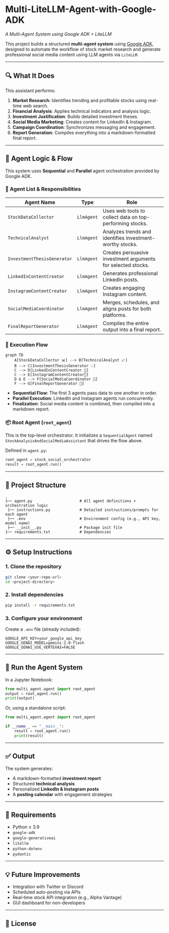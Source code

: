 # Multi-LiteLLM-Agent-with-Google-ADK
*A Multi-Agent System using Google ADK + LiteLLM*

This project builds a structured **multi-agent system** using [Google ADK](https://github.com/google/adk-python), designed to automate the workflow of stock market research and generate professional social media content using LLM agents via `LiteLLM`.

---

## 🔍 What It Does

This assistant performs:

1. **Market Research**: Identifies trending and profitable stocks using real-time web search.
2. **Financial Analysis**: Applies technical indicators and analysis logic.
3. **Investment Justification**: Builds detailed investment theses.
4. **Social Media Marketing**: Creates content for LinkedIn & Instagram.
5. **Campaign Coordination**: Synchronizes messaging and engagement.
6. **Report Generation**: Compiles everything into a markdown-formatted final report.

---

## 🧠 Agent Logic & Flow

This system uses **Sequential** and **Parallel** agent orchestration provided by Google ADK.

### 📂 Agent List & Responsibilities

| Agent Name | Type | Role |
|------------|------|------|
| `StockDataCollector` | `LlmAgent` | Uses web tools to collect data on top-performing stocks. |
| `TechnicalAnalyst` | `LlmAgent` | Analyzes trends and identifies investment-worthy stocks. |
| `InvestmentThesisGenerator` | `LlmAgent` | Creates persuasive investment arguments for selected stocks. |
| `LinkedInContentCreator` | `LlmAgent` | Generates professional LinkedIn posts. |
| `InstagramContentCreator` | `LlmAgent` | Creates engaging Instagram content. |
| `SocialMediaCoordinator` | `LlmAgent` | Merges, schedules, and aligns posts for both platforms. |
| `FinalReportGenerator` | `LlmAgent` | Compiles the entire output into a final report. |

### 🔄 Execution Flow

```mermaid
graph TD
    A[StockDataCollector 📊] --> B[TechnicalAnalyst 📈]
    B --> C[InvestmentThesisGenerator 💡]
    C --> D[LinkedInContentCreator 💼]
    C --> E[InstagramContentCreator📸]
    D & E --> F[SocialMediaCoordinator 🧩]
    F --> G[FinalReportGenerator 📝]
```

- **Sequential Flow**: The first 3 agents pass data to one another in order.
- **Parallel Execution**: LinkedIn and Instagram agents run concurrently.
- **Finalization**: Social media content is combined, then compiled into a markdown report.

### 📦 Root Agent (`root_agent`)
This is the top-level orchestrator. It initializes a `SequentialAgent` named `StockAnalysisAndSocialMediaAssistant` that drives the flow above.

Defined in `agent.py`:
```python
root_agent = stock_social_orchestrator
result = root_agent.run()
```

---

## 🧱 Project Structure

```
.
├── agent.py                     # All agent definitions + orchestration logic
 ├── instructions.py             # Detailed instructions/prompts for each agent
 ├── .env                        # Environment config (e.g., API key, model name)
 ├── __init__.py                 # Package init file
├── requirements.txt             # Dependencies
```

---

## ⚙️ Setup Instructions

### 1. Clone the repository
```bash
git clone <your-repo-url>
cd <project-directory>
```

### 2. Install dependencies
```bash
pip install -r requirements.txt
```

### 3. Configure your environment
Create a `.env` file (already included):
```env
GOOGLE_API_KEY=your_google_api_key
GOOGLE_GENAI_MODEL=gemini-2.0-flash
GOOGLE_GENAI_USE_VERTEXAI=FALSE
```

---

## 🧪 Run the Agent System

In a Jupyter Notebook:
```python
from multi_agent.agent import root_agent
output = root_agent.run()
print(output)
```

Or, using a standalone script:
```python
from multi_agent.agent import root_agent

if __name__ == "__main__":
    result = root_agent.run()
    print(result)
```

---

## ✅ Output

The system generates:

- A markdown-formatted **investment report**
- Structured **technical analysis**
- Personalized **LinkedIn & Instagram posts**
- A **posting calendar** with engagement strategies

---

## 🔧 Requirements

- Python ≥ 3.9
- `google-adk`
- `google-generativeai`
- `litellm`
- `python-dotenv`
- `pydantic`

---

## 💡 Future Improvements

- Integration with Twitter or Discord
- Scheduled auto-posting via APIs
- Real-time stock API integration (e.g., Alpha Vantage)
- GUI dashboard for non-developers

---

## 📜 License
